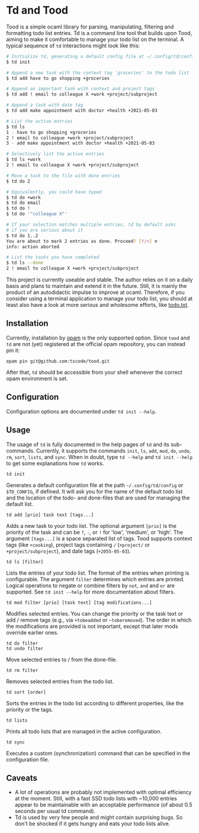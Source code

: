 # Td and Tood

Tood is a simple ocaml library for parsing, manipulating, filtering and
formatting todo list entries. Td is a command line tool that builds upon Tood,
aiming to make it comfortable to manage your todo list on the terminal.
A typical sequence of `td` interactions might look like this:

```bash
# Initialize td, generating a default config file at ~/.config/td/config
$ td init

# Append a new task with the context tag 'groceries' to the todo list
$ td add have to go shopping +groceries 

# Append an important task with context and project tags
$ td add ! email to colleague X +work +project/subproject

# Append a task with date tag
$ td add make appointment with doctor +health +2021-05-03

# List the active entries
$ td ls
1 - have to go shopping +groceries
2 ! email to colleague +work +project/subproject
3 - add make appointment with doctor +health +2021-05-03

# Selectively list the active entries
$ td ls +work
2 ! email to colleague X +work +project/subproject

# Move a task to the file with done entries
$ td do 2

# Equivalently, you could have typed
$ td do +work
$ td do email
$ td do !
$ td do '"colleague X"'

# If your selection matches multiple entries, td by default asks
# if you are serious about it
$ td do 1..2
You are about to mark 2 entries as done. Proceed? [Y/n] n
info: action aborted

# List the tasks you have completed
$ td ls --done
2 ! email to colleague X +work +project/subproject
```

This project is currently useable and stable. The author relies on it on a daily
basis and plans to maintain and extend it in the future. Still, it is mainly the
product of an autodidactic impulse to improve at ocaml.
Therefore, if you consider using a terminal application to manage your todo
list, you should at least also have a look at more serious and wholesome
efforts, like [todo.txt](http://todotxt.org/).

## Installation
Currently, installation by [opam](https://opam.ocaml.org/) is the only supported
option. Since `tood` and `td` are not (yet) registered at the official opam
repository, you can instead pin it:
```
opam pin git@github.com:tscode/tood.git
```
After that, `td` should be accessible from your shell whenever the correct opam
environment is set.


## Configuration

Configuration options are documented under `td init --help`.

## Usage
The usage of `td` is fully documented in the help pages of `td` and its
sub-commands. Currently, it supports the commands `init`, `ls`, `add`, `mod`,
`do`, `undo`, `rm`, `sort`, `lists`, and `sync`. When in doubt, type
`td --help` and `td init --help` to get some explanations how `td` works.

```
td init
```
Generates a default configuration file at the path `~/.config/td/config` or
`$TD_CONFIG`, if defined. It will ask you for the name of the default todo list
and the location of the todo- and done-files that are used for managing the
default list.

```
td add [prio] task text [tags...]
```
Adds a new task to your todo list. The optional argument `[prio]` is
the priority of the task and can be `?`, `-`, or `!` for 'low', 'medium', or
'high'. The argument `[tags...]` is a space separated list of tags. Tood
supports context tags (like `+cooking`), project tags containing `/`
(`+project/` or `+project/subproject`), and date tags (`+2055-05-03`).

```
td ls [filter]
```
Lists the entries of your todo list. The format of the entries when printing is
configurable. The argument `filter` determines which entries are printed.
Logical operations to negate or combine filters by `not`, `and` and `or` are
supported. See `td init --help` for more documentation about filters.

```
td mod filter [prio] [task text] [tag modifications...]
```
Modifies selected entries. You can change the priority or the task text or add
/ remove tags (e.g., via `+tobeadded` or `~toberemoved`). The order in which the
modifications are provided is not important, except that later mods override
earlier ones.

```
td do filter
td undo filter
```
Move selected entries to / from the done-file.

```
td rm filter
```
Removes selected entries from the todo list.

```
td sort [order]
```
Sorts the entries in the todo list according to different properties, like the
priority or the tags.

```
td lists
```
Prints all todo lists that are managed in the active configuration.

```
td sync
```
Executes a custom (synchronization) command that can be specified in the
configuration file.

## Caveats
* A lot of operations are probably not implemented with optimal efficiency at
  the moment. Still, with a fast SSD todo lists with ~10,000 entries appear to
  be maintainable with an acceptable performance (of about 0.5 seconds per usual
  td command).
* Td is used by very few people and might contain surprising bugs. So don't be
  shocked if it gets hungry and eats your todo lists alive.

